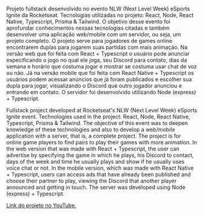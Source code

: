 Projeto fullstack desenvolvido no evento NLW (Next Level Week) eSports Ignite da Rocketseat. Tecnologias utilizadas no projeto: React, Node, React Native, Typescript, Prisma & Tailwind. O objetivo desse evento foi aprofundar conhecimentos nessas tecnologias citadas e também desenvolver uma aplicação web/mobile com um servidor, ou seja, um projeto completo. O projeto serve para jogadores de games online encontrarem duplas para jogarem suas partidas com mais animação. Na versão web que foi feita com React + Typescript o usuário pode anunciar especificando o jogo no qual ele joga, seu Discord para contato, dias da semana e horário que costuma jogar e mostrar se costuma usar chat de voz ou não. Já na versão mobile que foi feita com React Native + Typescript os usuários podem acessar anúncios que já foram publicados e escolher sua dupla para jogar, visualizando o Discord que outro jogador anunciou e entrando em contato. O servidor foi desenvolvido utilizando Node (express) + Typescript.

Fullstack project developed at Rocketseat's NLW (Next Level Week) eSports Ignite event. Technologies used in the project: React, Node, React Native, Typescript, Prisma & Tailwind. The objective of this event was to deepen knowledge of these technologies and also to develop a web/mobile application with a server, that is, a complete project. The project is for online game players to find pairs to play their games with more animation. In the web version that was made with React + Typescript, the user can advertise by specifying the game in which he plays, his Discord to contact, days of the week and time he usually plays and show if he usually uses voice chat or not. In the mobile version, which was made with React Native + Typescript, users can access ads that have already been published and choose their partner to play, viewing the Discord that another player announced and getting in touch. The server was developed using Node (express) + Typescript.

[Link do projeto no YouTube.](https://www.youtube.com/watch?v=542PWBuowhc&feature=youtu.be)

